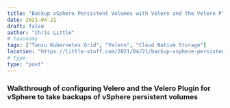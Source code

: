 ```yaml
---
title: "Backup vSphere Persistent Volumes with Velero and the Velero Plugin for vSphere"
date: 2021-04-21
draft: false
author: "Chris Little"
# taxonomy
tags: ["Tanzu Kubernetes Grid", "Velero", "Cloud Native Storage"]
location: "https://little-stuff.com/2021/04/21/backup-vsphere-persistent-volumes-with-velero-and-the-velero-plugin-for-vsphere/"
# type
type: "post"
---
```


### Walkthrough of configuring Velero and the Velero Plugin for vSphere to take backups of vSphere persistent volumes
